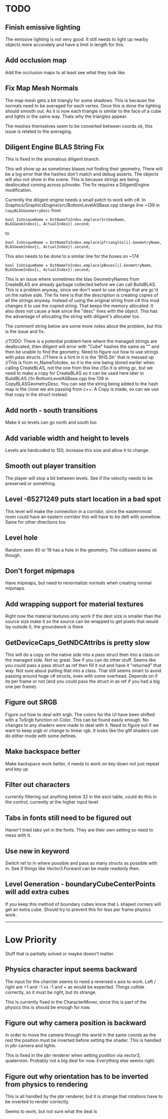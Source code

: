 # TODO

## Finish emissive lighting
The emissive lighting is not very good. It still needs to light up nearby objects more accurately and have a limit in length for this.

## Add occlusion map
Add the occlusion maps to at least see what they look like.

## Fix Map Mesh Normals
The map mesh gets a bit triangly for some shadows. This is because the normals need to be averaged for each vertex. Once this is done the lighting should smooth out. As it is
now each triangle is similar to the face of a cube and lights in the same way. Thats why the triangles appear.

The meshes themselves seem to be converted between coords ok, this issue is related to the averaging.

## Diligent Engine BLAS String Fix
This is fixed in the anomalous diligent branch.

This will show up as sometimes blases not finding their geometry. There will be a log error that the hashes don't match and debug asserts. The objects will also not show in the scene. This is because strings are being deallocated coming across p/invoke. The fix requires a DiligentEngine modification.

Currently the diligent engine needs a small patch to work with c#. In Graphics/GraphicsEngine/src/BottomLevelASBase.cpp change line ~139 in `CopyBLASGeometryDesc` from
```
bool IsUniqueName = DstNameToIndex.emplace(SrcGeoName, BLASGeomIndex{i, ActualIndex}).second;
```
to
```
bool IsUniqueName = DstNameToIndex.emplace(pTriangles[i].GeometryName, BLASGeomIndex{i, ActualIndex}).second;
```

This also needs to be done to a similar line for the boxes on ~174
```
bool IsUniqueName = DstNameToIndex.emplace(pBoxes[i].GeometryName, BLASGeomIndex{i, ActualIndex}).second;
```

This is an issue where sometimes the blas GeometryNames from CreateBLAS are already garbage collected before we can call BuildBLAS. This is a problem anyway, since we don't want
to use strings that are gc'd on the native side. The fix here is that the description is creating copies of all the strings anyway. Instead of using the original string from c#
this mod changes it to use the copied string. That keeps the memory allocated. It also does not cause a leak since the "desc" lives with the object. This has the advantage of allocating
the string with diligent's allocater too.

The comment string below are some more notes about the problem, but this is the issue and fix.

//TODO: There is a potential problem here where the managed strings are deallocated, then diligent will error with "Cube" hashes the same as "" and then be unable to find the geometry. Need to figure out how to use strings with pass structs.
//There is a hint in it is the 'RHS.Str' that is messed up
//This is from m_NameToIndex, so it is the one being stored earlier when calling CreateBLAS, not the one from this line
//So it is string gc, but we need to make a copy for CreateBLAS so it can be used here later in BuildBLAS
//In BottomLevelASBase.cpp line 139 in CopyBLASGeometryDesc. You can see the string being added to the hash map is the
//one we are passing from c++. A Copy is made, so can we use that copy in the struct instead.

## Add north - south transitions
Make it so levels can go north and south too

## Add variable width and height to levels
Levels are hardcoded to 150, increase this size and allow it to change.

## Smooth out player transition
The player will stop a bit between levels. See if the velocity needs to be preserved or something.

## Level -65271249 puts start location in a bad spot
This level will make the connection in a corridor, since the easternmost room could have an
eastern corridor this will have to be delt with somehow. Same for other directions too.

## Level hole
Random seen 40 or 19 has a hole in the geometry. The collision seems ok though.

## Don't forget mipmaps
Have mipmaps, but need to renormalize normals when creating normal mipmaps.

## Add wrapping support for material textures
Right now the material textures only work if the dest size is smaller than the source size
make it so the source can be wrapped to get pixels that would lay outside it, the groundwork is there

## GetDeviceCaps_GetNDCAttribs is pretty slow
This will do a copy on the native side into a pass struct then into a class on the managed side. Not so great. See if you can do other stuff.
Seems like you could pass a pass struct as ref then fill it out and have it "returned" that way. Not sure about putting that into a class. That still
seems smart to avoid passing around huge c# structs, even with some overhead. Depends on if its per frame or not (and you could pass the struct in as ref
if you had a big one per frame).

## Figure out SRGB
Figure out how to deal with srgb. The colors for the UI have been shifted with a ToSrgb function on Color. This can be found easily enough.
No changes to any shaders were made to deal with it. Need to figure out if we want to keep srgb or change to linear rgb. It looks like the gltf
shaders can do either mode with some defines.

## Make backspace better
Make backspace work better, it needs to work on key down not just repeat and key up

## Filter out characters
currently filtering out anything below 32 in the ascii table, could do this in the control, currently at the higher input level

## Tabs in fonts still need to be figured out
Haven't tried tabs yet in the fonts. They are their own setting so need to mess with it.

## Use new in keyword
Switch ref to in where possible and pass as many structs as possible with in. See if things like Vector3.Forward can be made readonly then.

## Level Generation - boundaryCubeCenterPoints will add extra cubes
If you keep this method of boundary cubes know that L shaped corners will get an extra cube. Should try to prevent this for less per frame physics work.

----------------------------------------------------------------------------------------------------------------------------------------------------------------

# Low Priority
Stuff that is partially solved or maybe doesn't matter.

## Physics character input seems backward
The input for the charcter seems to need a reversed x axis to work. Left / right are +1 and -1 vs -1 and + as would be expected.
Things collide correctly, so it must be right, but its strange.

This is currently fixed in the CharacterMover, since this is part of the physics this is should be enough for now.

## Figure out why camera position is backward
In order to move the camera through the world in the same coords as the rest the position must be inverted before setting the shader. This is
handled in pbr camera and lights.

This is fixed in the pbr renderer when setting position via vector3, quaternion. Probably not a big deal for now. Everything else seems right.

## Figure out why orientation has to be inverted from physics to rendering
This is all handled by the pbr renderer, but it is strange that rotations have to be inverted to render correctly.

Seems to work, but not sure what the deal is